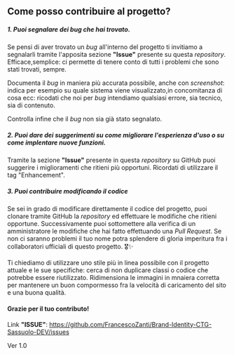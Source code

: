 

<h2>Come posso contribuire al progetto?</h2>

<h5>1. Puoi segnalare dei <i>bug</i> che hai trovato.</h5>

<p>Se pensi di aver trovato un <i>bug</i> all'interno del progetto ti invitiamo a segnalarli tramite l'apposita sezione <b>"Issue"</b> presente su questa <i>repository</i>.<br>Efficace,semplice: ci permette di tenere conto di tutti i problemi che sono stati trovati, sempre.</p>

<p>Documenta il <i>bug</i> in maniera più accurata possibile, anche con <i>screenshot</i>: indica per esempio su quale sistema viene visualizzato,in concomitanza di cosa ecc: ricodati che noi per <i>bug</i> intendiamo qualsiasi errore, sia tecnico, sia di contenuto.</p>
<p>Controlla infine che il <i>bug</i> non sia già stato segnalato. </p>

<h5>2. Puoi dare dei suggerimenti su come migliorare l'esperienza d'uso o su come implentare nuove funzioni.</h5>

<p>Tramite la sezione <b>"Issue"</b> presente in questa <i>repository</i> su GitHub puoi suggerire i miglioramenti che ritieni più opportuni. Ricordati di utilizzare il tag "Enhancement".</p>

<h5>3. Puoi contribuire modificando il codice</h5>

<p>Se sei in grado di modificare direttamente il codice del progetto, puoi clonare tramite GitHub la <i>repository</i> ed effettuare le modifiche che ritieni opportune. Successivamente puoi sottomettere alla verifica di un amministratore le modifiche che hai fatto effettuando una <i>Pull Request</i>. Se non ci saranno problemi il tuo nome potra splendere di gloria imperitura fra i collaboratori ufficiali di questo progetto. 🎖✨</p>
<p>Ti chiediamo di utilizzare uno stile più in linea possibile con il progetto attuale e le sue specifiche: cerca di non duplicare classi o codice che potrebbe essere riutilizzato. Ridimensiona le immagini in mnaiera corretta per mantenere un buon compormesso fra la velocità di caricamento del sito e una buona qualità. </p>

<h4> Grazie per il tuo contributo! </h4>

Link <b>"ISSUE"</b>: <a href="https://github.com/FrancescoZanti/Brand-Identity-CTG-Sassuolo-DEV/issues" target="blank">https://github.com/FrancescoZanti/Brand-Identity-CTG-Sassuolo-DEV/issues</a>


Ver 1.0
